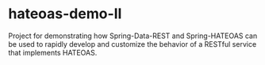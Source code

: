 # hateoas-demo-II

Project for demonstrating how Spring-Data-REST and Spring-HATEOAS can be used to rapidly develop and customize the behavior of a RESTful service that implements HATEOAS.
